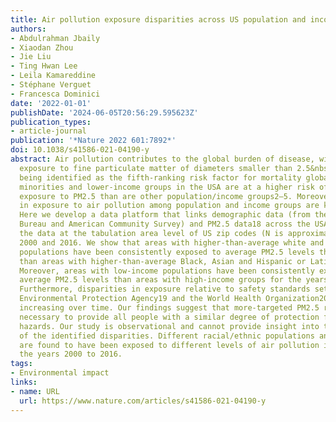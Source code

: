 ```yaml
---
title: Air pollution exposure disparities across US population and income groups
authors:
- Abdulrahman Jbaily
- Xiaodan Zhou
- Jie Liu
- Ting Hwan Lee
- Leila Kamareddine
- Stéphane Verguet
- Francesca Dominici
date: '2022-01-01'
publishDate: '2024-06-05T20:56:29.595623Z'
publication_types:
- article-journal
publication: '*Nature 2022 601:7892*'
doi: 10.1038/s41586-021-04190-y
abstract: Air pollution contributes to the global burden of disease, with ambient
  exposure to fine particulate matter of diameters smaller than 2.5&nbsp;μm (PM2.5)
  being identified as the fifth-ranking risk factor for mortality globally1. Racial/ethnic
  minorities and lower-income groups in the USA are at a higher risk of death from
  exposure to PM2.5 than are other population/income groups2–5. Moreover, disparities
  in exposure to air pollution among population and income groups are known to exist6–17.
  Here we develop a data platform that links demographic data (from the US Census
  Bureau and American Community Survey) and PM2.5 data18 across the USA. We analyse
  the data at the tabulation area level of US zip codes (N is approximately 32,000)&nbsp;between
  2000 and 2016. We show that areas with higher-than-average white and Native American
  populations have been consistently exposed to average PM2.5 levels that are lower
  than areas with higher-than-average Black, Asian and Hispanic or Latino populations.
  Moreover, areas with low-income populations have been consistently exposed to higher
  average PM2.5 levels than areas with high-income groups for the years 2004–2016.
  Furthermore, disparities in exposure relative to safety standards set by the US
  Environmental Protection Agency19 and the World Health Organization20 have been
  increasing over time. Our findings suggest that more-targeted PM2.5 reductions are
  necessary to provide all people with a similar degree of protection from environmental
  hazards. Our study is observational and cannot provide insight into the drivers
  of the identified disparities. Different racial/ethnic populations and income groups
  are found to have been exposed to different levels of air pollution in the USA during
  the years 2000 to 2016.
tags:
- Environmental impact
links:
- name: URL
  url: https://www.nature.com/articles/s41586-021-04190-y
---
```

